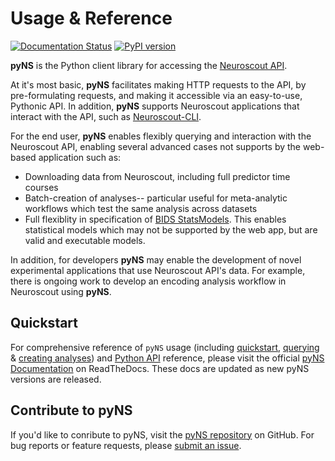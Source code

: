 # Usage & Reference

[![Documentation Status](https://readthedocs.org/projects/pyns/badge/?version=latest&style=flat)](https://pyns.readthedocs.io/en/latest/?badge=latest) [![PyPI version](https://badge.fury.io/py/pyNS.svg)](https://badge.fury.io/py/pyNS)

__pyNS__ is the Python client library for accessing the [Neuroscout API](https://neuroscout.org/api).

At it's most basic, __pyNS__ facilitates making HTTP requests to the API, by pre-formulating requests, and making it accessible via an easy-to-use, Pythonic API. In addition, __pyNS__ supports Neuroscout applications that interact with the API, such as [Neuroscout-CLI](../cli/intro.md).

For the end user, __pyNS__ enables flexibly querying and interaction with the Neuroscout API, enabling several advanced cases not supports by the web-based application such as:


* Downloading data from Neuroscout, including full predictor time courses
* Batch-creation of analyses-- particular useful for meta-analytic workflows which test the same analysis across datasets
* Full flexiblity in specification of [BIDS StatsModels](https://bids-standard.github.io/stats-models/). This enables statistical models which may not be supported by the web app, but are valid and executable models.

In addition, for developers __pyNS__ may enable the development of novel experimental applications that use Neuroscout API's data. For example, there is ongoing work to develop an encoding analysis workflow in Neuroscout using __pyNS__. 

## Quickstart
For comprehensive reference of `pyNS` usage (including [quickstart](https://pyns.readthedocs.io/en/latest/quickstart.html), [querying](https://pyns.readthedocs.io/en/latest/querying.html) & [creating analyses](https://pyns.readthedocs.io/en/latest/analyses.html)) and [Python API](https://pyns.readthedocs.io/en/latest/api.html) reference, please visit the official [pyNS Documentation](https://pyns.readthedocs.io/en/latest/) on ReadTheDocs. These docs are updated as new pyNS versions are released.

## Contribute to pyNS

If you'd like to conribute to pyNS, visit the [pyNS repository](https://github.com/neuroscout/pyns) on GitHub.
For bug reports or feature requests, please [submit an issue](https://github.com/neuroscout/pyns).